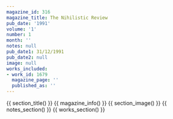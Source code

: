 ```yaml
---
magazine_id: 316
magazine_title: The Nihilistic Review
pub_date: '1991'
volume: '1'
number: 1
month: ''
notes: null
pub_date1: 31/12/1991
pub_date2: null
image: null
works_included:
- work_id: 1679
  magazine_page: ''
  published_as: ''
---
```


{{ section_title() }}
{{ magazine_info() }}
{{ section_image() }}
{{ notes_section() }}
{{ works_section() }}
